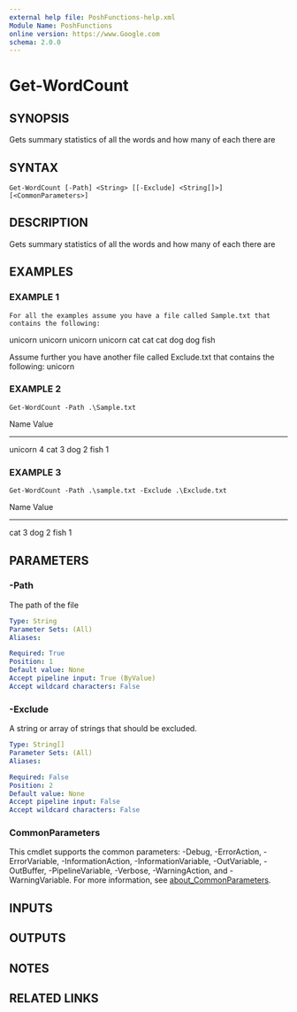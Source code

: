 ```yaml
---
external help file: PoshFunctions-help.xml
Module Name: PoshFunctions
online version: https://www.Google.com
schema: 2.0.0
---
```


# Get-WordCount

## SYNOPSIS
Gets summary statistics of all the words and how many of each there are

## SYNTAX

```
Get-WordCount [-Path] <String> [[-Exclude] <String[]>] [<CommonParameters>]
```

## DESCRIPTION
Gets summary statistics of all the words and how many of each there are

## EXAMPLES

### EXAMPLE 1
```
For all the examples assume you have a file called Sample.txt that contains the following:
```

unicorn unicorn unicorn unicorn
cat cat cat
dog dog
fish

Assume further you have another file called Exclude.txt that contains the following:
unicorn

### EXAMPLE 2
```
Get-WordCount -Path .\Sample.txt
```

Name                           Value
----                           -----
unicorn                        4
cat                            3
dog                            2
fish                           1

### EXAMPLE 3
```
Get-WordCount -Path .\sample.txt -Exclude .\Exclude.txt
```

Name                           Value
----                           -----
cat                            3
dog                            2
fish                           1

## PARAMETERS

### -Path
The path of the file

```yaml
Type: String
Parameter Sets: (All)
Aliases:

Required: True
Position: 1
Default value: None
Accept pipeline input: True (ByValue)
Accept wildcard characters: False
```

### -Exclude
A string or array of strings that should be excluded.

```yaml
Type: String[]
Parameter Sets: (All)
Aliases:

Required: False
Position: 2
Default value: None
Accept pipeline input: False
Accept wildcard characters: False
```

### CommonParameters
This cmdlet supports the common parameters: -Debug, -ErrorAction, -ErrorVariable, -InformationAction, -InformationVariable, -OutVariable, -OutBuffer, -PipelineVariable, -Verbose, -WarningAction, and -WarningVariable. For more information, see [about_CommonParameters](http://go.microsoft.com/fwlink/?LinkID=113216).

## INPUTS

## OUTPUTS

## NOTES

## RELATED LINKS
